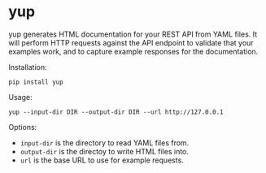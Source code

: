 # yup

yup generates HTML documentation for your REST API from YAML files. It will
perform HTTP requests against the API endpoint to validate that your examples
work, and to capture example responses for the documentation.

Installation:

    pip install yup

Usage:

    yup --input-dir DIR --output-dir DIR --url http://127.0.0.1

Options:

- `input-dir` is the directory to read YAML files from.
- `output-dir` is the directoy to write HTML files into.
- `url` is the base URL to use for example requests.
